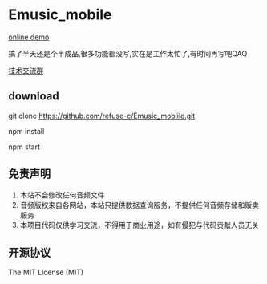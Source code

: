 # Emusic_mobile

[online demo](http:164.155.70.80/mobile)

搞了半天还是个半成品,很多功能都没写,实在是工作太忙了,有时间再写吧QAQ  

[技术交流群](https://jq.qq.com/?_wv=1027&k=9nTPn8B7)


 ## download
 
 git clone https://github.com/refuse-c/Emusic_moblile.git

 npm install 
 
 npm start
 
 
 ## 免责声明

1. 本站不会修改任何音频文件
2. 音频版权来自各网站，本站只提供数据查询服务，不提供任何音频存储和贩卖服务
3. 本项目代码仅供学习交流，不得用于商业用途，如有侵犯与代码贡献人员无关

## 开源协议

The MIT License (MIT)
